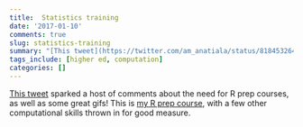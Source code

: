 ```yaml
--- 
title:  Statistics training
date: '2017-01-10'
comments: true
slug: statistics-training
summary: "[This tweet](https://twitter.com/am_anatiala/status/818453264190603264) sparked a host of comments about the need for R prep courses, as well as some great gifs! This is [my R prep course](https://atyre2.github.io/data-management), with a few other computational skills thrown in for good measure. "
tags_include: [higher ed, computation]
categories: []
---
```


[This tweet](https://twitter.com/am_anatiala/status/818453264190603264) sparked a host of comments about the need for R prep courses, as well as some great gifs! This is [my R prep course](https://atyre2.github.io/data-management), with a few other computational skills thrown in for good measure. 

